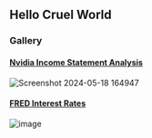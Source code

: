 ## Hello Cruel World




### Gallery

#### [Nvidia Income Statement Analysis](https://github.com/nurciuoli/open-quant/blob/main/nvda-income-statement.ipynb)
![Screenshot 2024-05-18 164947](https://github.com/nurciuoli/nurciuoli/assets/57609455/5e2d3812-04b9-4b84-b118-9268cca5771e)

#### [FRED Interest Rates](https://github.com/nurciuoli/open-quant/blob/main/fred-interest-rates.ipynb)
![image](https://github.com/nurciuoli/nurciuoli/assets/57609455/d5f2c924-dd10-47d9-b99d-06e0547b6e84)


